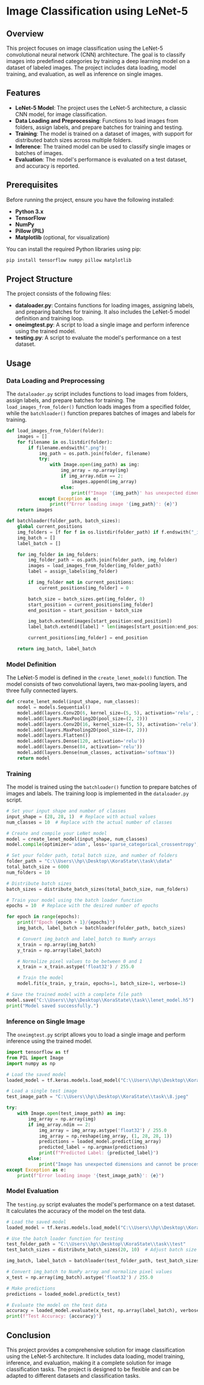 # Image Classification using LeNet-5

## Overview

This project focuses on image classification using the LeNet-5 convolutional neural network (CNN) architecture. The goal is to classify images into predefined categories by training a deep learning model on a dataset of labeled images. The project includes data loading, model training, and evaluation, as well as inference on single images.

## Features

- **LeNet-5 Model**: The project uses the LeNet-5 architecture, a classic CNN model, for image classification.
- **Data Loading and Preprocessing**: Functions to load images from folders, assign labels, and prepare batches for training and testing.
- **Training**: The model is trained on a dataset of images, with support for distributed batch sizes across multiple folders.
- **Inference**: The trained model can be used to classify single images or batches of images.
- **Evaluation**: The model's performance is evaluated on a test dataset, and accuracy is reported.

## Prerequisites

Before running the project, ensure you have the following installed:

- **Python 3.x**
- **TensorFlow**
- **NumPy**
- **Pillow (PIL)**
- **Matplotlib** (optional, for visualization)

You can install the required Python libraries using pip:

```bash
pip install tensorflow numpy pillow matplotlib
```

## Project Structure

The project consists of the following files:

- **dataloader.py**: Contains functions for loading images, assigning labels, and preparing batches for training. It also includes the LeNet-5 model definition and training loop.
- **oneimgtest.py**: A script to load a single image and perform inference using the trained model.
- **testing.py**: A script to evaluate the model's performance on a test dataset.

## Usage

### Data Loading and Preprocessing

The `dataloader.py` script includes functions to load images from folders, assign labels, and prepare batches for training. The `load_images_from_folder()` function loads images from a specified folder, while the `batchloader()` function prepares batches of images and labels for training.

```python
def load_images_from_folder(folder):
    images = []
    for filename in os.listdir(folder):
        if filename.endswith(".png"):
            img_path = os.path.join(folder, filename)
            try:
                with Image.open(img_path) as img:
                    img_array = np.array(img)
                    if img_array.ndim == 2:
                        images.append(img_array)
                    else:
                        print(f"Image '{img_path}' has unexpected dimensions and cannot be added.")
            except Exception as e:
                print(f"Error loading image '{img_path}': {e}")
    return images

def batchloader(folder_path, batch_sizes):
    global current_positions
    img_folders = [f for f in os.listdir(folder_path) if f.endswith("_imgs")]
    img_batch = []
    label_batch = []

    for img_folder in img_folders:
        img_folder_path = os.path.join(folder_path, img_folder)
        images = load_images_from_folder(img_folder_path)
        label = assign_labels(img_folder)

        if img_folder not in current_positions:
            current_positions[img_folder] = 0

        batch_size = batch_sizes.get(img_folder, 0)
        start_position = current_positions[img_folder]
        end_position = start_position + batch_size

        img_batch.extend(images[start_position:end_position])
        label_batch.extend([label] * len(images[start_position:end_position]))

        current_positions[img_folder] = end_position

    return img_batch, label_batch
```

### Model Definition

The LeNet-5 model is defined in the `create_lenet_model()` function. The model consists of two convolutional layers, two max-pooling layers, and three fully connected layers.

```python
def create_lenet_model(input_shape, num_classes):
    model = models.Sequential()
    model.add(layers.Conv2D(6, kernel_size=(5, 5), activation='relu', input_shape=input_shape))
    model.add(layers.MaxPooling2D(pool_size=(2, 2)))
    model.add(layers.Conv2D(16, kernel_size=(5, 5), activation='relu'))
    model.add(layers.MaxPooling2D(pool_size=(2, 2)))
    model.add(layers.Flatten())
    model.add(layers.Dense(120, activation='relu'))
    model.add(layers.Dense(84, activation='relu'))
    model.add(layers.Dense(num_classes, activation='softmax'))
    return model
```

### Training

The model is trained using the `batchloader()` function to prepare batches of images and labels. The training loop is implemented in the `dataloader.py` script.

```python
# Set your input shape and number of classes
input_shape = (28, 28, 1)  # Replace with actual values
num_classes = 10  # Replace with the actual number of classes

# Create and compile your LeNet model
model = create_lenet_model(input_shape, num_classes)
model.compile(optimizer='adam', loss='sparse_categorical_crossentropy', metrics=['accuracy'])

# Set your folder path, total batch size, and number of folders
folder_path = "C:\\Users\\hp\\Desktop\\KoraState\\task\\data"
total_batch_size = 6000
num_folders = 10

# Distribute batch sizes
batch_sizes = distribute_batch_sizes(total_batch_size, num_folders)

# Train your model using the batch loader function
epochs = 10  # Replace with the desired number of epochs

for epoch in range(epochs):
    print(f"Epoch {epoch + 1}/{epochs}")
    img_batch, label_batch = batchloader(folder_path, batch_sizes)

    # Convert img_batch and label_batch to NumPy arrays
    x_train = np.array(img_batch)
    y_train = np.array(label_batch)

    # Normalize pixel values to be between 0 and 1
    x_train = x_train.astype('float32') / 255.0

    # Train the model
    model.fit(x_train, y_train, epochs=1, batch_size=1, verbose=1)

# Save the trained model with a complete file path
model.save("C:\\Users\\hp\\Desktop\\KoraState\\task\\lenet_model.h5")
print("Model saved successfully.")
```

### Inference on Single Image

The `oneimgtest.py` script allows you to load a single image and perform inference using the trained model.

```python
import tensorflow as tf
from PIL import Image
import numpy as np

# Load the saved model
loaded_model = tf.keras.models.load_model("C:\\Users\\hp\\Desktop\\KoraState\\task\\lenet_model.h5")

# Load a single test image
test_image_path = "C:\\Users\\hp\\Desktop\\KoraState\\task\\8.jpeg"

try:
    with Image.open(test_image_path) as img:
        img_array = np.array(img)
        if img_array.ndim == 2:
            img_array = img_array.astype('float32') / 255.0
            img_array = np.reshape(img_array, (1, 28, 28, 1))
            predictions = loaded_model.predict(img_array)
            predicted_label = np.argmax(predictions)
            print(f"Predicted Label: {predicted_label}")
        else:
            print("Image has unexpected dimensions and cannot be processed.")
except Exception as e:
    print(f"Error loading image '{test_image_path}': {e}")
```

### Model Evaluation

The `testing.py` script evaluates the model's performance on a test dataset. It calculates the accuracy of the model on the test data.

```python
# Load the saved model
loaded_model = tf.keras.models.load_model("C:\\Users\\hp\\Desktop\\KoraState\\task\\lenet_model.h5")

# Use the batch loader function for testing
test_folder_path = "C:\\Users\\hp\\Desktop\\KoraState\\task\\test"
test_batch_sizes = distribute_batch_sizes(20, 10)  # Adjust batch size as needed

img_batch, label_batch = batchloader(test_folder_path, test_batch_sizes)

# Convert img_batch to NumPy array and normalize pixel values
x_test = np.array(img_batch).astype('float32') / 255.0

# Make predictions
predictions = loaded_model.predict(x_test)

# Evaluate the model on the test data
accuracy = loaded_model.evaluate(x_test, np.array(label_batch), verbose=0)[1]
print(f"Test Accuracy: {accuracy}")
```

## Conclusion

This project provides a comprehensive solution for image classification using the LeNet-5 architecture. It includes data loading, model training, inference, and evaluation, making it a complete solution for image classification tasks. The project is designed to be flexible and can be adapted to different datasets and classification tasks.
